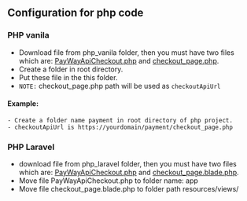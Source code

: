 ## Configuration for php code

### PHP vanila

- Download file from php_vanila folder, then you must have two files which are: [PayWayApiCheckout.php](php_vanila/PayWayApiCheckout.php) and [checkout_page.php](php_vanila/checkout_page.php). 
- Create a folder in root directory.
- Put these file in the this folder.
- `NOTE:` checkout_page.php path will be used as `checkoutApiUrl`
#### Example:
    - Create a folder name payment in root directory of php project.
    - checkoutApiUrl is https://yourdomain/payment/checkout_page.php 

### PHP Laravel
- download file from php_laravel folder, then you must have two files which are: [PayWayApiCheckout.php](php_laravel/PayWayApiCheckout.php) and [checkout_page.blade.php](php_laravel/checkout_page.blade.php).
- Move file PayWayApiCheckout.php to folder name: app
- Move file checkout_page.blade.php to folder path resources/views/